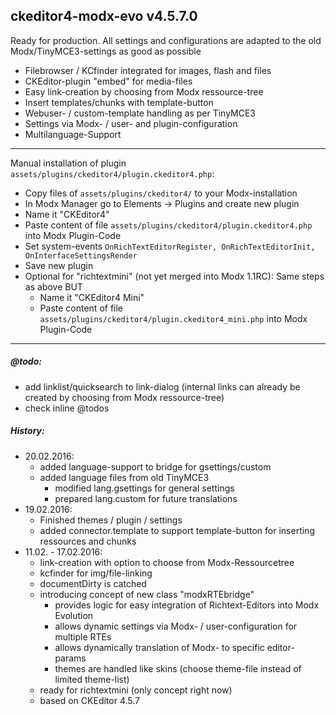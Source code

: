## ckeditor4-modx-evo v4.5.7.0

Ready for production. All settings and configurations are adapted to the old Modx/TinyMCE3-settings as good as possible

  - Filebrowser / KCfinder integrated for images, flash and files
  - CKEditor-plugin "embed" for media-files
  - Easy link-creation by choosing from Modx ressource-tree
  - Insert templates/chunks with template-button
  - Webuser- / custom-template handling as per TinyMCE3
  - Settings via Modx- / user- and plugin-configuration
  - Multilanguage-Support

------------------------------------------------------------------------------

Manual installation of plugin `assets/plugins/ckeditor4/plugin.ckeditor4.php`:

  - Copy files of `assets/plugins/ckeditor4/` to your Modx-installation 
  - In Modx Manager go to Elements -> Plugins and create new plugin
  - Name it "CKEditor4"
  - Paste content of file `assets/plugins/ckeditor4/plugin.ckeditor4.php` into Modx Plugin-Code
  - Set system-events `OnRichTextEditorRegister, OnRichTextEditorInit, OnInterfaceSettingsRender`
  - Save new plugin
  - Optional for "richtextmini" (not yet merged into Modx 1.1RC): Same steps as above BUT
    - Name it "CKEditor4 Mini"
    - Paste content of file `assets/plugins/ckeditor4/plugin.ckeditor4_mini.php` into Modx Plugin-Code
  
------------------------------------------------------------------------------
    
##### @todo:
  - add linklist/quicksearch to link-dialog (internal links can already be created by choosing from Modx ressource-tree)
  - check inline @todos

##### History:
  - 20.02.2016:
    - added language-support to bridge for gsettings/custom
    - added language files from old TinyMCE3
      - modified lang.gsettings for general settings
      - prepared lang.custom for future translations
  - 19.02.2016: 
    - Finished themes / plugin / settings
    - added connector.template to support template-button for inserting ressources and chunks
  - 11.02. - 17.02.2016:
    - link-creation with option to choose from Modx-Ressourcetree
    - kcfinder for img/file-linking
    - documentDirty is catched
    - introducing concept of new class "modxRTEbridge"
        - provides logic for easy integration of Richtext-Editors into Modx Evolution
        - allows dynamic settings via Modx- / user-configuration for multiple RTEs
        - allows dynamically translation of Modx- to specific editor-params
        - themes are handled like skins (choose theme-file instead of limited theme-list) 
    - ready for richtextmini (only concept right now)
    - based on CKEditor 4.5.7